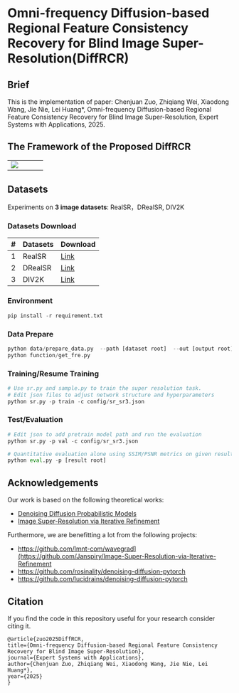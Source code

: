# Omni-frequency Diffusion-based Regional Feature Consistency Recovery for Blind Image Super-Resolution(DiffRCR)

## Brief

This is the implementation of paper: Chenjuan Zuo, Zhiqiang Wei, Xiaodong Wang, Jie Nie, Lei Huang*, Omni-frequency Diffusion-based Regional Feature Consistency Recovery for Blind Image Super-Resolution, Expert Systems with Applications, 2025.


## The Framework of the Proposed DiffRCR
<table border=0 >
	<tbody>
    <tr>
		<tr>
			<td width="40%" > <img src=" .png"> </td>
		</tr>
	</tbody>
</table>


## Datasets
Experiments on **3 image datasets**:
RealSR，DRealSR, DIV2K
### Datasets Download

|#|Datasets|Download|
|---|----|-----|
|1|RealSR|[Link](https://drive.google.com/file/d/17ZMjo-zwFouxnm_aFM6CUHBwgRrLZqIM/view)|
|2|DRealSR|[Link](https://drive.google.com/drive/folders/1tP5m4k1_shFT6Dcw31XV8cWHtblGmbOk)
|3|DIV2K|[Link](https://data.vision.ee.ethz.ch/cvl/DIV2K/)  |

 ### Environment
```python
pip install -r requirement.txt
```
 ### Data Prepare
```python
python data/prepare_data.py  --path [dataset root]  --out [output root] --size 64,256 -l
python function/get_fre.py
```
### Training/Resume Training

```python
# Use sr.py and sample.py to train the super resolution task.
# Edit json files to adjust network structure and hyperparameters
python sr.py -p train -c config/sr_sr3.json
```

### Test/Evaluation

```python
# Edit json to add pretrain model path and run the evaluation 
python sr.py -p val -c config/sr_sr3.json

# Quantitative evaluation alone using SSIM/PSNR metrics on given result root
python eval.py -p [result root]
```

## Acknowledgements

Our work is based on the following theoretical works:

- [Denoising Diffusion Probabilistic Models](https://arxiv.org/pdf/2006.11239.pdf)
- [Image Super-Resolution via Iterative Refinement](https://arxiv.org/pdf/2104.07636.pdf)

Furthermore, we are benefitting a lot from the following projects:

- https://github.com/lmnt-com/wavegrad](https://github.com/Janspiry/Image-Super-Resolution-via-Iterative-Refinement
- https://github.com/rosinality/denoising-diffusion-pytorch
- https://github.com/lucidrains/denoising-diffusion-pytorch

## Citation
If you find the code in this repository useful for your research consider citing it.
```
@article{zuo2025DiffRCR,
title={Omni-frequency Diffusion-based Regional Feature Consistency Recovery for Blind Image Super-Resolution},
journal={Expert Systems with Applications},
author={Chenjuan Zuo, Zhiqiang Wei, Xiaodong Wang, Jie Nie, Lei Huang*},
year={2025}
}
```

